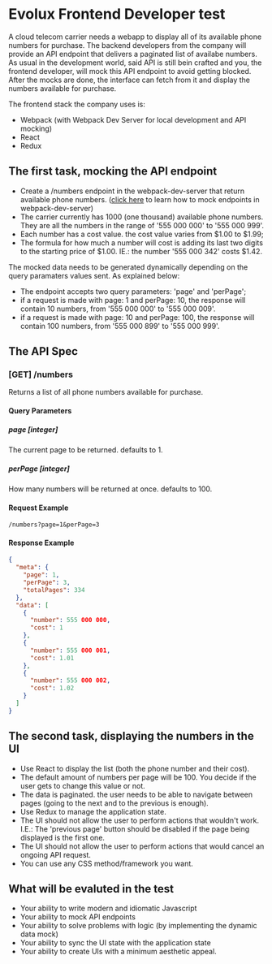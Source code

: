 # Evolux Frontend Developer test

A cloud telecom carrier needs a webapp to display all of its available phone numbers for purchase. The backend developers from the company will provide an API endpoint that delivers a paginated list of availabe numbers. As usual in the development world, said API is still bein crafted and you, the frontend developer, will mock this API endpoint to avoid getting blocked. After the mocks are done, the interface can fetch from it and display the numbers available for purchase.

The frontend stack the company uses is:

- Webpack (with Webpack Dev Server for local development and API mocking)
- React
- Redux

## The first task, mocking the API endpoint

- Create a /numbers endpoint in the webpack-dev-server that return available phone numbers. ([click here](https://webpack.js.org/configuration/dev-server/#devserver-before) to learn how to mock endpoints in webpack-dev-server)
- The carrier currently has 1000 (one thousand) available phone numbers. They are all the numbers in the range of '555 000 000' to '555 000 999'.
- Each number has a cost value. the cost value varies from $1.00 to $1.99;
- The formula for how much a number will cost is adding its last two digits to the starting price of $1.00. IE.: the number '555 000 342' costs $1.42.


The mocked data needs to be generated dynamically depending on the query paramaters values sent. As explained below:
  - The endpoint accepts two query parameters: 'page' and 'perPage';
  - if a request is made with page: 1 and perPage: 10, the response will contain 10 numbers, from '555 000 000' to '555 000 009'.
  - if a request is made with page: 10 and perPage: 100, the response will contain 100 numbers, from '555 000 899' to '555 000 999'.

## The API Spec
### [GET] /numbers
Returns a list of all phone numbers available for purchase.
#### Query Parameters
##### page [integer]
The current page to be returned. defaults to 1.
##### perPage [integer]
How many numbers will be returned at once. defaults to 100.

#### Request Example
```
/numbers?page=1&perPage=3
```

#### Response Example
```json
{
  "meta": {
    "page": 1,
    "perPage": 3,
    "totalPages": 334
  },
  "data": [
    {
      "number": 555 000 000,
      "cost": 1
    },
    {
      "number": 555 000 001,
      "cost": 1.01
    },
    {
      "number": 555 000 002,
      "cost": 1.02
    }
  ]
}
```

## The second task, displaying the numbers in the UI

- Use React to display the list (both the phone number and their cost).
- The default amount of numbers per page will be 100. You decide if the user gets to change this value or not.
- The data is paginated. the user needs to be able to navigate between pages (going to the next and to the previous is enough).
- Use Redux to manage the application state.
- The UI should not allow the user to perform actions that wouldn't work. I.E.: The 'previous page' button should be disabled if the page being displayed is the first one.
- The UI should not allow the user to perform actions that would cancel an ongoing API request.
- You can use any CSS method/framework you want.

## What will be evaluted in the test

- Your ability to write modern and idiomatic Javascript
- Your ability to mock API endpoints
- Your ability to solve problems with logic (by implementing the dynamic data mock)
- Your ability to sync the UI state with the application state
- Your ability to create UIs with a minimum aesthetic appeal.
